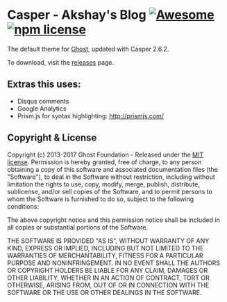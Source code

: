 # Casper - Akshay's Blog [![Awesome](https://cdn.rawgit.com/sindresorhus/awesome/d7305f38d29fed78fa85652e3a63e154dd8e8829/media/badge.svg)](http://akshay.ch) [![npm license](https://img.shields.io/npm/l/awesome-badges.svg)](https://opensource.org/licenses/MIT)

The default theme for [Ghost](http://github.com/tryghost/ghost/), updated with Casper 2.6.2.

To download, visit the [releases](https://github.com/TryGhost/Casper/releases) page.

## Extras this uses:

- Disqus comments
- Google Analytics
- Prism.js for syntax highlighting: http://prismjs.com/


## Copyright & License

Copyright (c) 2013-2017 Ghost Foundation - Released under the [MIT license](LICENSE).
Permission is hereby granted, free of charge, to any person obtaining a copy of this software and associated documentation files (the "Software"), to deal in the Software without restriction, including without limitation the rights to use, copy, modify, merge, publish, distribute, sublicense, and/or sell copies of the Software, and to permit persons to whom the Software is furnished to do so, subject to the following conditions:

The above copyright notice and this permission notice shall be included in all copies or substantial portions of the Software.

THE SOFTWARE IS PROVIDED "AS IS", WITHOUT WARRANTY OF ANY KIND, EXPRESS OR IMPLIED, INCLUDING BUT NOT LIMITED TO THE WARRANTIES OF MERCHANTABILITY, FITNESS FOR A PARTICULAR PURPOSE AND
NONINFRINGEMENT. IN NO EVENT SHALL THE AUTHORS OR COPYRIGHT HOLDERS BE LIABLE FOR ANY CLAIM, DAMAGES OR OTHER LIABILITY, WHETHER IN AN ACTION OF CONTRACT, TORT OR OTHERWISE, ARISING FROM, OUT OF OR IN CONNECTION WITH THE SOFTWARE OR THE USE OR OTHER DEALINGS IN THE SOFTWARE.
